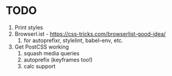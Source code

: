 # TODO

1. Print styles
2. Browserl.ist - https://css-tricks.com/browserlist-good-idea/
    1. for autoprefixr, stylelint, babel-env, etc.
3. Get PostCSS working
    1. squash media queries
    2. autoprefix (keyframes too!)
    3. calc support